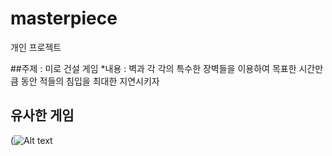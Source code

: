 # masterpiece
개인 프로젝트

##주제 : 미로 건설 게임
 *내용 : 벽과 각 각의 특수한 장벽들을 이용하여 목표한 시간만큼 동안 적들의 침입을 최대한 지연시키자

## 유사한 게임 
(![Alt text](C:\Users\이정진\0Downloads\캡쳐.PNG)

